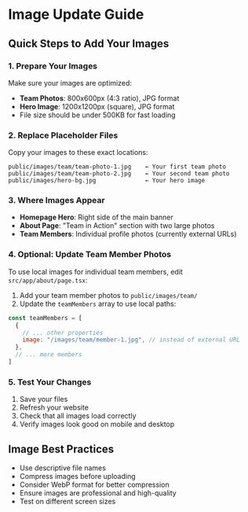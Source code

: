 # Image Update Guide

## Quick Steps to Add Your Images

### 1. Prepare Your Images

Make sure your images are optimized:
- **Team Photos**: 800x600px (4:3 ratio), JPG format
- **Hero Image**: 1200x1200px (square), JPG format
- File size should be under 500KB for fast loading

### 2. Replace Placeholder Files

Copy your images to these exact locations:

```
public/images/team/team-photo-1.jpg    ← Your first team photo
public/images/team/team-photo-2.jpg    ← Your second team photo  
public/images/hero-bg.jpg              ← Your hero image
```

### 3. Where Images Appear

- **Homepage Hero**: Right side of the main banner
- **About Page**: "Team in Action" section with two large photos
- **Team Members**: Individual profile photos (currently external URLs)

### 4. Optional: Update Team Member Photos

To use local images for individual team members, edit `src/app/about/page.tsx`:

1. Add your team member photos to `public/images/team/`
2. Update the `teamMembers` array to use local paths:

```javascript
const teamMembers = [
  {
    // ... other properties
    image: "/images/team/member-1.jpg", // instead of external URL
  },
  // ... more members
]
```

### 5. Test Your Changes

1. Save your files
2. Refresh your website
3. Check that all images load correctly
4. Verify images look good on mobile and desktop

## Image Best Practices

- Use descriptive file names
- Compress images before uploading
- Consider WebP format for better compression
- Ensure images are professional and high-quality
- Test on different screen sizes
